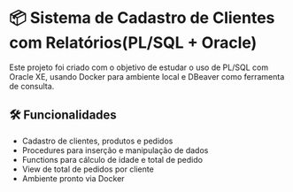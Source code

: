 # 📦 Sistema de Cadastro de Clientes com Relatórios(PL/SQL + Oracle)

Este projeto foi criado com o objetivo de estudar o uso de PL/SQL com Oracle XE, usando Docker para ambiente local e DBeaver como ferramenta de consulta.

## 🛠 Funcionalidades
- Cadastro de clientes, produtos e pedidos
- Procedures para inserção e manipulação de dados
- Functions para cálculo de idade e total de pedido
- View de total de pedidos por cliente
- Ambiente pronto via Docker
